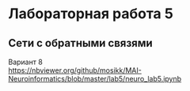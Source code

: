 # Лабораторная работа 5
## Сети с обратными связями

Вариант 8  
https://nbviewer.org/github/mosikk/MAI-Neuroinformatics/blob/master/lab5/neuro_lab5.ipynb  

